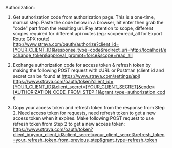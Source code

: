 Authorization:

1. Get authorization code from authorization page. This is a one-time, manual step. Paste the code below in a browser, hit enter then grab the "code" part from the resulting url. Pay attention to scope, different scopes required for different api routes (eg.: scope=read_all for Export Route GPX route)<br />http://www.strava.com/oauth/authorize?client_id=[YOUR_CLIENT_ID]&response_type=code&redirect_uri=http://localhost/exchange_token&approval_prompt=force&scope=read_all

2. Exchange authorization code for access token & refresh token by making the following POST request with cURL or Postman (client id and secret can be found at https://www.strava.com/settings/api)<br />https://www.strava.com/oauth/token?client_id=[YOUR_CLIENT_ID]&client_secret=[YOUR_CLIENT_SECRET]&code=[AUTHORIZATION_CODE_FROM_STEP_1]&grant_type=authorization_code

3. Copy your access token and refresh token from the response from Step 2. Need access token for requests, need refresh token to get a new access token when it expires. Make following POST request to use refresh token from Step 2 to get a new access token:<br />https://www.strava.com/oauth/token?client_id=your_client_id&client_secret=your_client_secret&refresh_token=your_refresh_token_from_previous_step&grant_type=refresh_token
